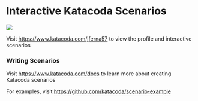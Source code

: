# Interactive Katacoda Scenarios

[![](http://shields.katacoda.com/katacoda/jferna57/count.svg)](https://www.katacoda.com/jferna57 "Get your profile on Katacoda.com")

Visit https://www.katacoda.com/jferna57 to view the profile and interactive scenarios

### Writing Scenarios
Visit https://www.katacoda.com/docs to learn more about creating Katacoda scenarios

For examples, visit https://github.com/katacoda/scenario-example
